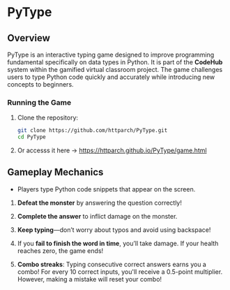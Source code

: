 # PyType

## Overview
PyType is an interactive typing game designed to improve programming fundamental specifically on data types in Python. It is part of the **CodeHub** system within the gamified virtual classroom project. The game challenges users to type Python code quickly and accurately while introducing new concepts to beginners.

### Running the Game
1. Clone the repository:
   ```bash
   git clone https://github.com/httparch/PyType.git
   cd PyType
   ```
2. Or accesss it here -> https://httparch.github.io/PyType/game.html

## Gameplay Mechanics
- Players type Python code snippets that appear on the screen.

1. **Defeat the monster** by answering the question correctly!
  
2. **Complete the answer** to inflict damage on the monster.
  
3. **Keep typing**—don’t worry about typos and avoid using backspace!
  
4. If you **fail to finish the word in time**, you’ll take damage. If your health reaches zero, the game ends!

5. **Combo streaks**: Typing consecutive correct answers earns you a combo! For every 10 correct inputs, you'll receive a 0.5-point multiplier. However, making a mistake will reset your combo!
